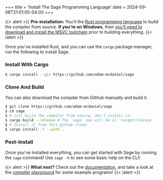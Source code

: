 +++
title = 'Install The Sage Programming Language'
date = 2024-09-08T21:01:05-04:00
+++


{{< alert >}}
**Pre-installation:** You'll the [Rust programming language](https://www.rust-lang.org/) to build the compiler from source. **If you're on Windows**, then [you'll need to download and install the MSVC toolchain](https://visualstudio.microsoft.com/es/vs/features/cplusplus/) prior to building everything.
{{< /alert >}}

Once you've installed Rust, and you can use the `cargo` package manager, run the following to install Sage.

### Install With Cargo

```bash
$ cargo install --git https://github.com/adam-mcdaniel/sage
```

### Clone And Build

You can also download the compiler from GitHub manually and build it.

```bash
$ git clone https://github.com/adam-mcdaniel/sage
$ cd sage
$ # Just build the compiler from source, don't install it:
$ cargo build --release # The `sage` exe will be in `target/release`
$ # Install it from this github clone:
$ cargo install -f --path .
```

### Post-Install

Once you've installed everything, you can get started with Sage by running the `sage` command! Use `sage -h` to see some basic help on the CLI!

{{< alert >}}
**What next?** Check out the [documentation](../../docs/), and take a look at the [compiler playground](../../playgrounds/playground) for some example programs!
{{< /alert >}}
